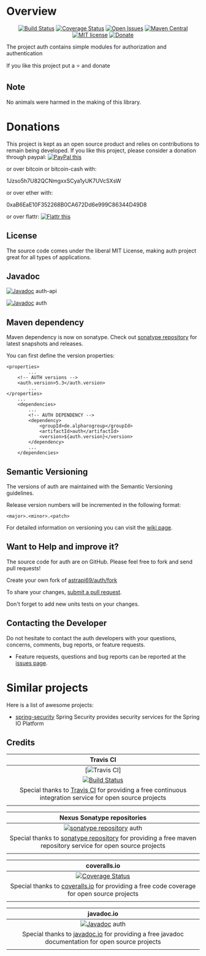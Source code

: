# Overview

<div align="center">

[![Build Status](https://travis-ci.org/astrapi69/auth.svg?branch=master)](https://travis-ci.org/astrapi69/auth) 
[![Coverage Status](https://coveralls.io/repos/github/astrapi69/auth/badge.svg?branch=master)](https://coveralls.io/github/astrapi69/auth?branch=master) 
[![Open Issues](https://img.shields.io/github/issues/astrapi69/auth.svg?style=flat)](https://github.com/astrapi69/auth/issues) 
[![Maven Central](https://maven-badges.herokuapp.com/maven-central/de.alpharogroup/auth/badge.svg)](https://maven-badges.herokuapp.com/maven-central/de.alpharogroup/auth)
[![MIT license](http://img.shields.io/badge/license-MIT-brightgreen.svg?style=flat)](http://opensource.org/licenses/MIT)
[![Donate](https://img.shields.io/badge/donate-❤-ff2244.svg)](https://www.paypal.com/cgi-bin/webscr?cmd=_s-xclick&hosted_button_id=GVBTWLRAZ7HB8)
</div>

The project auth contains simple modules for authorization and authentication

If you like this project put a ⭐ and donate

## Note

No animals were harmed in the making of this library.

# Donations

This project is kept as an open source product and relies on contributions to remain being developed. 
If you like this project, please consider a donation through paypal: <a href="https://www.paypal.com/cgi-bin/webscr?cmd=_s-xclick&hosted_button_id=GVBTWLRAZ7HB8" target="_blank">
<img src="https://www.paypalobjects.com/en_US/GB/i/btn/btn_donateCC_LG.gif" alt="PayPal this" title="PayPal – The safer, easier way to pay online!" border="0" />
</a>

or over bitcoin or bitcoin-cash with:

1Jzso5h7U82QCNmgxxSCya1yUK7UVcSXsW

or over ether with:

0xaB6EaE10F352268B0CA672Dd6e999C86344D49D8

or over flattr: <a href="http://flattr.com/thing/4152938/astrapi69auth-on-GitHub" target="_blank">
<img src="http://api.flattr.com/button/flattr-badge-large.png" alt="Flattr this" title="Flattr this" border="0" />
</a>

## License

The source code comes under the liberal MIT License, making auth project great for all types of applications.

## Javadoc

[![Javadoc](http://www.javadoc.io/badge/de.alpharogroup/auth-api.svg)](http://www.javadoc.io/doc/de.alpharogroup/auth-api) auth-api

[![Javadoc](http://www.javadoc.io/badge/de.alpharogroup/auth.svg)](http://www.javadoc.io/doc/de.alpharogroup/auth) auth

## Maven dependency

Maven dependency is now on sonatype.
Check out [sonatype repository](https://oss.sonatype.org/index.html#nexus-search;gav~de.alpharogroup~auth~~~) for latest snapshots and releases.

You can first define the version properties:

	<properties>
			...
		<!-- AUTH versions -->
		<auth.version>5.3</auth.version>
			...
	</properties>
		...
		<dependencies>
			...
			<!-- AUTH DEPENDENCY -->
			<dependency>
				<groupId>de.alpharogroup</groupId>
				<artifactId>auth</artifactId>
				<version>${auth.version}</version>
			</dependency>
			...
		</dependencies>

## Semantic Versioning

The versions of auth are maintained with the Semantic Versioning guidelines.

Release version numbers will be incremented in the following format:

`<major>.<minor>.<patch>`

For detailed information on versioning you can visit the [wiki page](https://github.com/lightblueseas/mvn-parent-projects/wiki/Semantic-Versioning).

## Want to Help and improve it? ###

The source code for auth are on GitHub. Please feel free to fork and send pull requests!

Create your own fork of [astrapi69/auth/fork](https://github.com/astrapi69/auth/fork)

To share your changes, [submit a pull request](https://github.com/astrapi69/auth/pull/new/develop).

Don't forget to add new units tests on your changes.

## Contacting the Developer

Do not hesitate to contact the auth developers with your questions, concerns, comments, bug reports, or feature requests.
- Feature requests, questions and bug reports can be reported at the [issues page](https://github.com/astrapi69/auth/issues).

# Similar projects

Here is a list of awesome projects:

 * [spring-security](https://github.com/spring-projects/spring-security) Spring Security provides security services for the Spring IO Platform

## Credits

|**Travis CI**|
|     :---:      |
|[![Travis CI](https://travis-ci.com/images/logos/TravisCI-Full-Color.png)]|
|[![Build Status](https://travis-ci.org/astrapi69/auth.svg?branch=master)](https://travis-ci.org/astrapi69/auth)|
|Special thanks to [Travis CI](https://travis-ci.org) for providing a free continuous integration service for open source projects|
|     <img width=1000/>     |

|**Nexus Sonatype repositories**|
|     :---:      |
|[![sonatype repository](https://img.shields.io/nexus/r/https/oss.sonatype.org/de.alpharogroup/auth.svg?style=for-the-badge)](https://oss.sonatype.org/index.html#nexus-search;gav~de.alpharogroup~auth~~~) auth|
|Special thanks to [sonatype repository](https://www.sonatype.com) for providing a free maven repository service for open source projects|
|     <img width=1000/>     |

|**coveralls.io**|
|     :---:      |
|[![Coverage Status](https://coveralls.io/repos/github/astrapi69/auth/badge.svg?branch=master)](https://coveralls.io/github/astrapi69/auth?branch=master)|
|Special thanks to [coveralls.io](https://coveralls.io) for providing a free code coverage for open source projects|
|     <img width=1000/>     |

|**javadoc.io**|
|     :---:      |
|[![Javadoc](http://www.javadoc.io/badge/de.alpharogroup/auth.svg)](http://www.javadoc.io/doc/de.alpharogroup/auth) auth|
|Special thanks to [javadoc.io](http://www.javadoc.io) for providing a free javadoc documentation for open source projects|
|     <img width=1000/>     |

